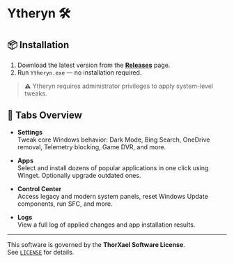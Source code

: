# Ytheryn 🛠️

## 📦 Installation

1. Download the latest version from the **[Releases](https://github.com/ThorXael/Ytheryn/releases)** page.
2. Run `Ytheryn.exe` — no installation required.

> ⚠️ Ytheryn requires administrator privileges to apply system-level tweaks.

## 🧭 Tabs Overview

- **Settings**  
  Tweak core Windows behavior: Dark Mode, Bing Search, OneDrive removal, Telemetry blocking, Game DVR, and more.

- **Apps**  
  Select and install dozens of popular applications in one click using Winget. Optionally upgrade outdated ones.

- **Control Center**  
  Access legacy and modern system panels, reset Windows Update components, run SFC, and more.

- **Logs**  
  View a full log of applied changes and app installation results.

---

This software is governed by the **ThorXael Software License**.  
See [`LICENSE`](LICENSE) for details.
